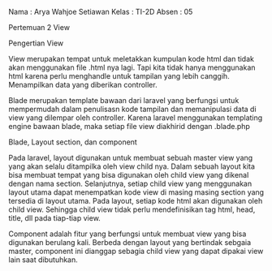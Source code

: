 Nama  : Arya Wahjoe Setiawan
Kelas   : TI-2D
Absen : 05

Pertemuan 2
View

Pengertian View

View merupakan tempat untuk meletakkan kumpulan kode html dan tidak akan menggunakan file .html nya lagi. Tapi kita tidak hanya menggunakan html karena perlu menghandle untuk tampilan yang lebih canggih. Menampilkan data yang diberikan controller. 

Blade merupakan template bawaan dari laravel yang berfungsi untuk mempermudah dalam penulisasn kode tampilan dan memanipulasi data di view yang dilempar oleh controller. Karena laravel menggunakan templating engine bawaan blade, maka setiap file view diakhirid dengan .blade.php

Blade, Layout section, dan component

Pada laravel, layout digunakan untuk membuat sebuah master view yang yang akan selalu ditampilka oleh view child nya. Dalam sebuah layout kita bisa membuat tempat yang bisa digunakan oleh child view yang dikenal dengan nama section. Selanjutnya, setiap child view yang menggunakan layout utama dapat menempatkan kode view di masing masing section yang tersedia di layout utama. Pada layout, setiap kode html akan digunakan oleh child view. Sehingga child view tidak perlu mendefinisikan tag html, head, title, dll pada tiap-tiap view. 

Component adalah fitur yang berfungsi untuk membuat view yang bisa digunakan berulang kali. Berbeda dengan layout yang bertindak sebgaia master, component ini dianggap sebagia child view yang dapat dipakai view lain saat dibutuhkan.




